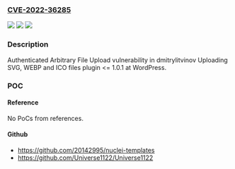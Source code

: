 ### [CVE-2022-36285](https://cve.mitre.org/cgi-bin/cvename.cgi?name=CVE-2022-36285)
![](https://img.shields.io/static/v1?label=Product&message=Uploading%20SVG%2C%20WEBP%20and%20ICO%20files%20(WordPress%20plugin)&color=blue)
![](https://img.shields.io/static/v1?label=Version&message=%3C%3D%201.0.1%3C%3D%201.0.1%20&color=brighgreen)
![](https://img.shields.io/static/v1?label=Vulnerability&message=CWE-434%20Unrestricted%20Upload%20of%20File%20with%20Dangerous%20Type&color=brighgreen)

### Description

Authenticated Arbitrary File Upload vulnerability in dmitrylitvinov Uploading SVG, WEBP and ICO files plugin <= 1.0.1 at WordPress.

### POC

#### Reference
No PoCs from references.

#### Github
- https://github.com/20142995/nuclei-templates
- https://github.com/Universe1122/Universe1122

